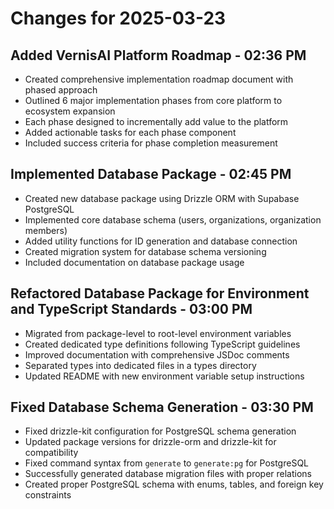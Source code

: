 # Changes for 2025-03-23

## Added VernisAI Platform Roadmap - 02:36 PM

- Created comprehensive implementation roadmap document with phased approach
- Outlined 6 major implementation phases from core platform to ecosystem expansion
- Each phase designed to incrementally add value to the platform
- Added actionable tasks for each phase component
- Included success criteria for phase completion measurement

## Implemented Database Package - 02:45 PM

- Created new database package using Drizzle ORM with Supabase PostgreSQL
- Implemented core database schema (users, organizations, organization members)
- Added utility functions for ID generation and database connection
- Created migration system for database schema versioning
- Included documentation on database package usage

## Refactored Database Package for Environment and TypeScript Standards - 03:00 PM

- Migrated from package-level to root-level environment variables
- Created dedicated type definitions following TypeScript guidelines
- Improved documentation with comprehensive JSDoc comments
- Separated types into dedicated files in a types directory
- Updated README with new environment variable setup instructions

## Fixed Database Schema Generation - 03:30 PM

- Fixed drizzle-kit configuration for PostgreSQL schema generation
- Updated package versions for drizzle-orm and drizzle-kit for compatibility
- Fixed command syntax from `generate` to `generate:pg` for PostgreSQL
- Successfully generated database migration files with proper relations
- Created proper PostgreSQL schema with enums, tables, and foreign key constraints
